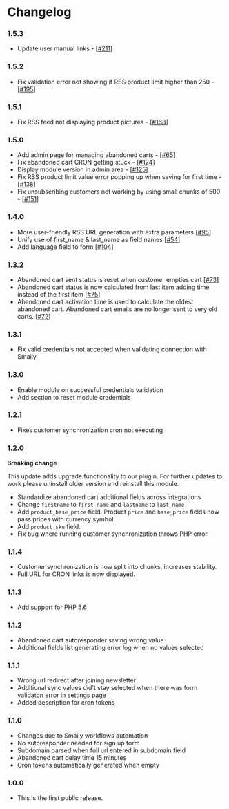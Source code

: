 # Changelog

### 1.5.3

- Update user manual links - [[#211](https://github.com/sendsmaily/smaily-opencart-module/pull/211)]

### 1.5.2

- Fix validation error not showing if RSS product limit higher than 250 - [[#195](https://github.com/sendsmaily/smaily-opencart-module/pull/195)]

### 1.5.1

- Fix RSS feed not displaying product pictures - [[#168](https://github.com/sendsmaily/smaily-opencart-module/issues/168)]

### 1.5.0

- Add admin page for managing abandoned carts - [[#65](https://github.com/sendsmaily/smaily-opencart-module/issues/65)]
- Fix abandoned cart CRON getting stuck - [[#124](https://github.com/sendsmaily/smaily-opencart-module/issues/124)]
- Display module version in admin area - [[#125](https://github.com/sendsmaily/smaily-opencart-module/issues/125)]
- Fix RSS product limit value error popping up when saving for first time - [[#138](https://github.com/sendsmaily/smaily-opencart-module/issues/138)]
- Fix unsubscribing customers not working by using small chunks of 500 - [[#151](https://github.com/sendsmaily/smaily-opencart-module/pull/151)]

### 1.4.0

- More user-friendly RSS URL generation with extra parameters [[#95](https://github.com/sendsmaily/smaily-opencart-module/pull/95)]
- Unify use of first_name & last_name as field names [[#54](https://github.com/sendsmaily/smaily-opencart-module/issues/54)]
- Add language field to form [[#104](https://github.com/sendsmaily/smaily-opencart-module/pull/104)]

### 1.3.2

- Abandoned cart sent status is reset when customer empties cart [[#73](https://github.com/sendsmaily/smaily-opencart-module/issues/73)]
- Abandoned cart status is now calculated from last item adding time instead of the first item [[#75](https://github.com/sendsmaily/smaily-opencart-module/issues/75)]
- Abandoned cart activation time is used to calculate the oldest abandoned cart. Abandoned cart emails are no longer sent to very old carts. [[#72](https://github.com/sendsmaily/smaily-opencart-module/issues/72)]

### 1.3.1

- Fix valid credentials not accepted when validating connection with Smaily

### 1.3.0

- Enable module on successful credentials validation
- Add section to reset module credentials

### 1.2.1

- Fixes customer synchronization cron not executing

### 1.2.0

**Breaking change**

This update adds upgrade functionality to our plugin.
For further updates to work please uninstall older version and reinstall this module.

- Standardize abandoned cart additional fields across integrations
- Change `firstname` to `first_name` and `lastname` to `last_name`
- Add `product_base_price` field. Product `price` and `base_price` fields now pass prices with currency symbol.
- Add `product_sku` field.
- Fix bug where running customer synchronization throws PHP error.

### 1.1.4

- Customer synchronization is now split into chunks, increases stability.
- Full URL for CRON links is now displayed.

### 1.1.3

- Add support for PHP 5.6

### 1.1.2

- Abandoned cart autoresponder saving wrong value
- Additional fields list generating error log when no values selected

### 1.1.1

- Wrong url redirect after joining newsletter
- Additional sync values did't stay selected when there was form validaton error in settings page
- Added description for cron tokens

### 1.1.0

- Changes due to Smaily workflows automation
- No autoresponder needed for sign up form
- Subdomain parsed when full url entered in subdomain field
- Abandoned cart delay time 15 minutes
- Cron tokens automatically genereted when empty

### 1.0.0

- This is the first public release.
